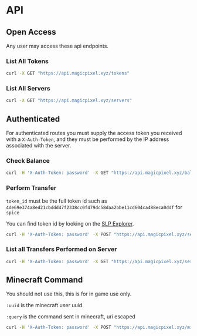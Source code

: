 # API

## Open Access

Any user may access these api endpoints.

### List All Tokens

```bash
curl -X GET "https://api.magicpixel.xyz/tokens"
```

### List All Servers

```bash
curl -X GET "https://api.magicpixel.xyz/servers"
```


## Authenticated

For authenticated routes you must supply the access token you received with a `X-Auth-Token`, and they must be performed by the IP address associated with the server.


### Check Balance

```bash
curl -H 'X-Auth-Token: password' -X GET "https://api.magicpixel.xyz/balance/:uuid"
```

### Perform Transfer

`token_id` must be the full token id such as `4de69e374a8ed21cbddd47f2338cc0f479dc58daa2bbe11cd604ca488eca0ddf` for `spice`

You can find token id by looking on the [SLP Explorer](https://simpleledger.info/token/4de69e374a8ed21cbddd47f2338cc0f479dc58daa2bbe11cd604ca488eca0ddf).

```bash
curl -H 'X-Auth-Token: password' -X POST "https://api.magicpixel.xyz/send/:send_uuid/:recv_uuid/:token_id/:amount"
```


### List all Transfers Performed on Server

```bash
curl -H 'X-Auth-Token: password' -X GET "https://api.magicpixel.xyz/server/transfers"
```

## Minecraft Command

You should not use this, this is for in game use only.

`:uuid` is the minecraft user uuid.

`:query` is the command sent in minecraft, uri escaped 

```bash
curl -H 'X-Auth-Token: password' -X POST "https://api.magicpixel.xyz/minecraft/command?uuid=:uuid&q=:query"
```

